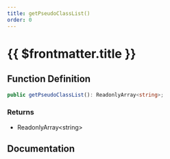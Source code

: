 ```yaml
---
title: getPseudoClassList()
order: 0
---
```


# {{ $frontmatter.title }}

<!--@include: ./getPseudoClassList_partial_header.md-->

## Function Definition

```ts
public getPseudoClassList(): ReadonlyArray<string>;
```

### Returns

* ReadonlyArray\<string\>

## Documentation

<!--@include: ./getPseudoClassList_partial_footer.md-->
